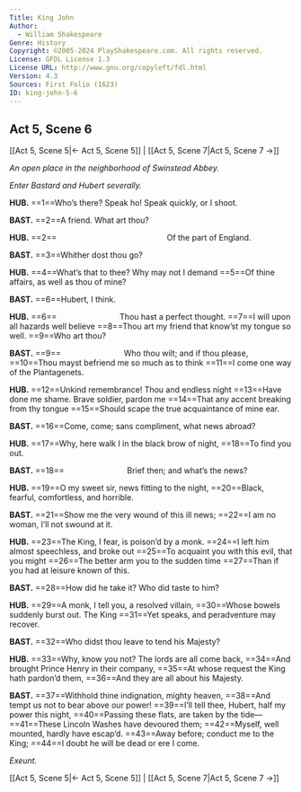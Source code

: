 ```yaml
---
Title: King John
Author: 
  - William Shakespeare
Genre: History
Copyright: ©2005-2024 PlayShakespeare.com. All rights reserved.
License: GFDL License 1.3
License URL: http://www.gnu.org/copyleft/fdl.html
Version: 4.3
Sources: First Folio (1623)
ID: king-john-5-6
---
```


## Act 5, Scene 6
[[Act 5, Scene 5|← Act 5, Scene 5]] | [[Act 5, Scene 7|Act 5, Scene 7 →]]

*An open place in the neighborhood of Swinstead Abbey.*

*Enter Bastard and Hubert severally.*

**HUB.**
==1==Who’s there? Speak ho! Speak quickly, or I shoot.

**BAST.**
==2==A friend. What art thou?

**HUB.**
==2==              Of the part of England.

**BAST.**
==3==Whither dost thou go?

**HUB.**
==4==What’s that to thee? Why may not I demand
==5==Of thine affairs, as well as thou of mine?

**BAST.**
==6==Hubert, I think.

**HUB.**
==6==        Thou hast a perfect thought.
==7==I will upon all hazards well believe
==8==Thou art my friend that know’st my tongue so well.
==9==Who art thou?

**BAST.**
==9==        Who thou wilt; and if thou please,
==10==Thou mayst befriend me so much as to think
==11==I come one way of the Plantagenets.

**HUB.**
==12==Unkind remembrance! Thou and endless night
==13==Have done me shame. Brave soldier, pardon me
==14==That any accent breaking from thy tongue
==15==Should scape the true acquaintance of mine ear.

**BAST.**
==16==Come, come; sans compliment, what news abroad?

**HUB.**
==17==Why, here walk I in the black brow of night,
==18==To find you out.

**BAST.**
==18==        Brief then; and what’s the news?

**HUB.**
==19==O my sweet sir, news fitting to the night,
==20==Black, fearful, comfortless, and horrible.

**BAST.**
==21==Show me the very wound of this ill news;
==22==I am no woman, I’ll not swound at it.

**HUB.**
==23==The King, I fear, is poison’d by a monk.
==24==I left him almost speechless, and broke out
==25==To acquaint you with this evil, that you might
==26==The better arm you to the sudden time
==27==Than if you had at leisure known of this.

**BAST.**
==28==How did he take it? Who did taste to him?

**HUB.**
==29==A monk, I tell you, a resolved villain,
==30==Whose bowels suddenly burst out. The King
==31==Yet speaks, and peradventure may recover.

**BAST.**
==32==Who didst thou leave to tend his Majesty?

**HUB.**
==33==Why, know you not? The lords are all come back,
==34==And brought Prince Henry in their company,
==35==At whose request the King hath pardon’d them,
==36==And they are all about his Majesty.

**BAST.**
==37==Withhold thine indignation, mighty heaven,
==38==And tempt us not to bear above our power!
==39==I’ll tell thee, Hubert, half my power this night,
==40==Passing these flats, are taken by the tide⁠—
==41==These Lincoln Washes have devoured them;
==42==Myself, well mounted, hardly have escap’d.
==43==Away before; conduct me to the King;
==44==I doubt he will be dead or ere I come.

*Exeunt.*

[[Act 5, Scene 5|← Act 5, Scene 5]] | [[Act 5, Scene 7|Act 5, Scene 7 →]]